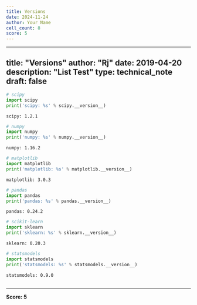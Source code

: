```yaml
---
title: Versions
date: 2024-11-24
author: Your Name
cell_count: 8
score: 5
---
```


---
title: "Versions"
author: "Rj"
date: 2019-04-20
description: "List Test"
type: technical_note
draft: false
---

```python
# scipy
import scipy
print('scipy: %s' % scipy.__version__)
```

    scipy: 1.2.1



```python
# numpy
import numpy
print('numpy: %s' % numpy.__version__)
```

    numpy: 1.16.2



```python
# matplotlib
import matplotlib
print('matplotlib: %s' % matplotlib.__version__)
```

    matplotlib: 3.0.3



```python
# pandas
import pandas
print('pandas: %s' % pandas.__version__)
```

    pandas: 0.24.2



```python
# scikit-learn
import sklearn
print('sklearn: %s' % sklearn.__version__)
```

    sklearn: 0.20.3



```python
# statsmodels
import statsmodels
print('statsmodels: %s' % statsmodels.__version__)
```

    statsmodels: 0.9.0



```python

```


---
**Score: 5**
